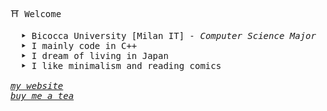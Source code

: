 <samp> ⛩ Welcome
<p>
    <samp>
      &ensp; <b>‣</b> Bicocca University [Milan IT] <samp><i>- Computer Science Major </i></samp>
    <br>
    &ensp; <b>‣</b> I mainly code in C++
    <br>
    &ensp; <b>‣</b> I dream of living in Japan
    <br>
    &ensp; <b>‣</b> I like minimalism and reading comics
    <br>
    <br>
    <i><a href="haruno.altervsta.org">my website</a><br></i>
    <i><a href="https://www.buymeacoffee.com/haru19">buy me a tea</a></i>
</p>

